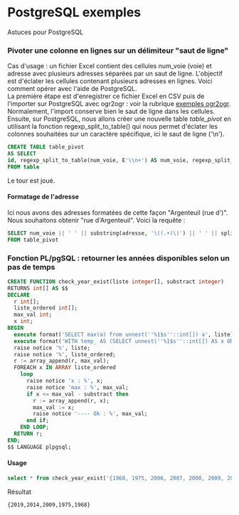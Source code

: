 # PostgreSQL exemples
Astuces pour PostgreSQL

### Pivoter une colonne en lignes sur un délimiteur "saut de ligne"
Cas d'usage : un fichier Excel contient des cellules num_voie (voie) et adresse avec plusieurs adresses séparées par un saut de ligne. L'objectif est d'éclater les cellules contenant plusieurs adresses en lignes. Voici comment opérer avec l'aide de PostgreSQL.  
La première étape est d'enregistrer ce fichier Excel en CSV puis de l'importer sur PostgreSQL avec ogr2ogr : voir la rubrique [exemples ogr2ogr](https://github.com/remifroger/astuces/blob/main/ogr2ogr_exemples.md). Normalement, l'import conserve bien le saut de ligne dans les cellules.  
Ensuite, sur PostgreSQL, nous allons créer une nouvelle table *table_pivot* en utilisant la fonction regexp_split_to_table() qui nous permet d'éclater les colonnes souhaitées sur un caractère spécifique, ici le saut de ligne ('\n').
```sql
CREATE TABLE table_pivot 
AS SELECT
id, regexp_split_to_table(num_voie, E'\\n+') AS num_voie, regexp_split_to_table(adresse, E'\\n+') AS adresse, code_postal, commune
FROM table
```
Le tour est joué.  
 #### Formatage de l'adresse
Ici nous avons des adresses formatées de cette façon "Argenteuil (rue d')". Nous souhaitons obtenir "rue d'Argenteuil". Voici la requête :
```sql
SELECT num_voie || ' ' || substring(adresse, '\((.+)\)') || ' ' || split_part(adresse, '(',1)  as adresse_ok, * 
FROM table_pivot
```
### Fonction PL/pgSQL : retourner les années disponibles selon un pas de temps

```sql
CREATE FUNCTION check_year_exist(liste integer[], substract integer) 
RETURNS int[] AS $$
DECLARE
  r int[];
  liste_ordered int[];
  max_val int;
  x int;
BEGIN
  execute format('SELECT max(a) from unnest(''%1$s''::int[]) a', liste) into max_val;
  execute format('WITH temp_ AS (SELECT unnest(''%1$s''::int[]) AS x ORDER BY x DESC) SELECT array_agg(x)::int[] FROM temp_', liste) into liste_ordered;
  raise notice '%', liste;
  raise notice '%', liste_ordered;
  r := array_append(r, max_val);
  FOREACH x IN ARRAY liste_ordered
    loop
      raise notice 'x : %', x;
      raise notice 'max : %', max_val;
      if x <= max_val - substract then
        r := array_append(r, x);
        max_val := x;
        raise notice '---- Ok : %', max_val;
      end if;
    END LOOP;
  RETURN r;
END;
$$ LANGUAGE plpgsql;
```

#### Usage

```sql
select * from check_year_exist('{1968, 1975, 2006, 2007, 2008, 2009, 2010, 2011, 2012, 2013, 2014, 2015, 2016, 2017, 2018, 2019}', 5)
```
Résultat
```
{2019,2014,2009,1975,1968}
```
